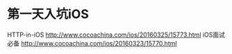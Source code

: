 # 第一天入坑iOS
HTTP-in-iOS  http://www.cocoachina.com/ios/20160325/15773.html
iOS面试必备 http://www.cocoachina.com/ios/20160323/15770.html
